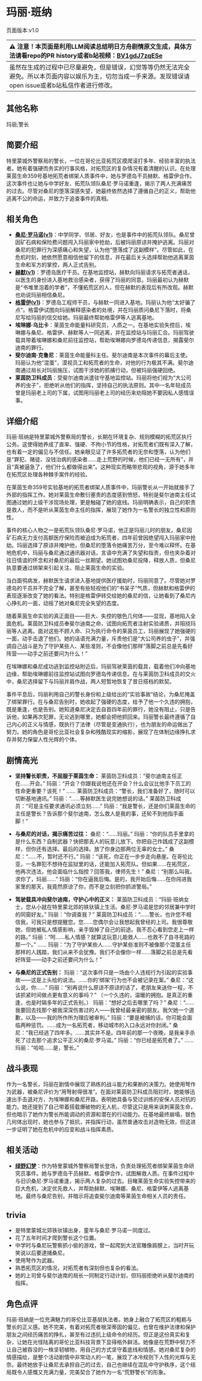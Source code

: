 # 玛丽·班纳
页面版本:v1.0
 

| :warning: 注意！本页面是利用LLM阅读总结明日方舟剧情原文生成，具体方法请看repo的PR history或者b站视频：[BV1gdJ7zqESe](https://www.bilibili.com/video/BV1gdJ7zqESe/)         |
|:----------------------------|
| 虽然在生成的过程中已尽量避免，但是错误，幻觉等等仍然无法完全避免。所以本页面内容以娱乐为主，切勿当成一手来源。发现错误请open issue或者b站私信作者进行修改。|



## 其他名称
玛丽;警长
## 简要介绍
特里蒙城外警察局的警长，一位在哥伦比亚拓荒区摸爬滚打多年、经验丰富的执法者。她有着强硬而务实的行事风格，对拓荒区的复杂情况有着清醒的认识。在处理莱茵生命359号基地拓荒者绑架人质事件中，她与罗德岛干员赫默、格雷伊合作。这次事件也让她与中学好友、拓荒队领队桑尼·罗马诺重逢，揭示了两人充满痛苦的过去。尽管对桑尼的堕落深感失望，她最终依然选择了遵循自己的正义，帮助他逃离不公的命运，并致力于追查事件的真相。
## 相关角色
-   **[桑尼·罗马诺](../char_v3/extended_char_36ed71.md)([v1](extended_char_36ed71.md))**：中学同学、邻居、好友，也是事件中的拓荒队领队。桑尼曾因矿石病和保险费问题闯入玛丽家中抢劫，后被玛丽原谅并掩护逃离。玛丽对桑尼的犯罪行为深感痛心和失望，认为他“堕落成了这副模样”。尽管如此，在危机时刻，她依然愿意相信他留下的信息，并在最后关头选择帮助他逃离莱茵生命和军方的掌控，两人正式告别。
-   **[赫默](../char_v3/char_108_silent.md)([v1](char_108_silent.md))**：罗德岛医疗干员。在基地监控站，赫默向玛丽请求与拓荒者通话，以医生的身份进入基地救治感染者，获得了玛丽的同意。玛丽最初认为赫默是“书堆里泡着的学者”，不懂拓荒区的人，但在赫默的表现后有所改观。赫默也劝说玛丽相信桑尼。
-   **[格雷伊](../char_v3/char_253_greyy.md)([v1](char_253_greyy.md))**：罗德岛工程师干员，与赫默一同进入基地。玛丽认为他“太好骗了点”。格雷伊试图向玛丽解释感染者的处境，并在玛丽质问桑尼下落时，将桑尼写给玛丽的信交给她。玛丽最终帮助格雷伊等人逃离基地。
-   **埃琳娜·乌比卡**：莱茵生命能量科研究员，人质之一。在基地实验失控后，埃琳娜与桑尼、格雷伊、赫默等人一同逃离，并在监控站与玛丽汇合。玛丽驾驶载具带着埃琳娜和桑尼前往监控站，帮助埃琳娜向罗德岛传递信息，揭露斐尔迪南的罪行。
-   **斐尔迪南·克鲁尼**：莱茵生命能量科主任。斐尔迪南是本次事件的幕后主使。玛丽认为他“混蛋”，漠视员工和拓荒者的生命，对他的行为极其不满。斐尔迪南通过局长对玛丽施压，试图干涉她的抓捕行动，但被玛丽强硬回绝。
-   **莱茵防卫科成员**：受斐尔迪南派遣驻守基地监控站。玛丽将他们视为“大公司养的虫子”，拒绝听从他们的指挥，坚持自己的执法原则。其中一名年轻成员曾是玛丽老上司的下属，试图用玛丽老上司的经历来劝阻她不要因私人感情误事。
## 详细介绍
玛丽·班纳是特里蒙城外警察局的警长，长期在环境复杂、规则模糊的拓荒区执行公务。这使得她养成了直率、强硬、不拘小节的性格，对拓荒者们既有深入了解，也有着一定的偏见与不信任。她亲眼见证了许多拓荒者的无奈和堕落，认为他们是“罪犯、赌徒、没钱治病的感染者......走上荒野的时候，他们已经一无所有”，并且“真被逼急了，他们什么都做得出来”。这种现实而略带悲观的视角，源于她多年在拓荒区处理各种棘手案件的经验。

在莱茵生命359号实验基地的拓荒者绑架人质事件中，玛丽警长从一开始就接手了外部的指挥工作。她对莱茵生命敷衍塞责的态度感到愤怒，特别是斐尔迪南主任试图通过她的上级干涉现场处理，更是触碰了她的底线。玛丽明确表示，自己的职责是救人，而不是听从莱茵生命主任的指挥，展现了她作为一名警长的独立性和原则性。

事件的核心人物之一是拓荒队领队桑尼·罗马诺，他正是玛丽儿时的朋友。桑尼因矿石病无力支付高额医疗保险而被迫成为拓荒者，四年前曾因绝望闯入玛丽家中抢劫。玛丽选择了原谅并掩护他，但桑尼的堕落令她痛苦万分，至今难以释怀。在基地危机中，玛丽与桑尼通过通讯器对话，言语中充满了失望和指责，但也夹杂着对往日情谊的怀念和对桑尼的最后一丝期望。她试图劝桑尼投降，释放人质，但桑尼执意要通过绑架来引起关注、阻止莱茵生命的实验。

当白面鸮病发，赫默医生请求进入基地提供医疗援助时，玛丽同意了。尽管她对罗德岛的干员并不完全了解，甚至有些轻视他们的“书呆子”气质，但赫默和格雷伊的表现逐渐改变了她的看法。特别是格雷伊转交给她的桑尼的信，让她看到了桑尼内心挣扎的一面，动摇了她对桑尼完全失望的态度。

随着莱茵生命实验的真正面目——巨大、失控的银色几何体——显现，基地陷入全面危机。莱茵防卫科成员奉斐尔迪南之命，试图向拓荒者注射实验递质，并阻挠玛丽等人逃离。面对这些不顾人命、只为执行命令的莱茵员工，玛丽展现了她强硬的一面，动手击退了他们。她的话语充满力量，斥责他们是“大公司养的虫子”，并强调自己战斗是为了守护某些人、某些准则，不会像他们那样“落脚之前总是先看好阵营——动手之前还要问为什么！”

在埃琳娜和桑尼成功逃到监控站附近后，玛丽驾驶莱茵的载具，载着他们冲向基地边缘，帮助埃琳娜前往监控站试图向罗德岛传递信息。在与莱茵防卫科成员的交火中，桑尼选择留下与玛丽并肩作战，两人短暂地恢复了昔日搭档的默契。

事件平息后，玛丽利用自己的警长身份和上级给出的“实验事故”结论，为桑尼掩盖了绑架罪行。在与桑尼告别时，她收起了强硬的态度，给予了他一个久违的拥抱，既是重逢，也是告别。她知道桑尼决定去自首四年前的罪行，她没有阻止，只是告诉他，如果再次犯罪，无论逃到哪里，她都会把他抓回来。玛丽警长最终遵循了自己内心的正义与情感，既执行了法律（尽管是变通执行），也为朋友的命运做出了努力。她的角色是哥伦比亚社会复杂和残酷现实的缩影，展现了在体制边缘挣扎求存并努力保留人性光辉的个体。
## 剧情高光
*   **坚持警长职责，不屈服于莱茵生命：**
    莱茵防卫科成员：“斐尔迪南主任正在......开会。”
    玛丽：“开会？你跟我说他还在开会？什么会议比他手下员工的性命更重要？该死！”
    ......
    莱茵防卫科成员：“警长，我们准备好了，随时可以切断基地通讯。”
    玛丽：“......等赫默医生说完她想说的话。”
    莱茵防卫科成员：“可是主任要求通讯必须立刻......”
    玛丽：“我是警长，还是你们莱茵生命的主任是警长？告诉那个斐尔迪南，怎么救人是我的事，还轮不到他指手画脚！”

*   **与桑尼的对话，揭示痛苦过往：**
    桑尼：“......玛丽。”
    玛丽：“你的队员手里拿的是什么东西？自制武器？快把那丢人的玩意儿放下。你把自己作践成了这副模样，但你还有选择。最后的选择。放了你身边那两位无辜的女士。”
    桑尼：“......不，暂时还不行。”
    玛丽：“该死，你正在一步步走向悬崖。在哥伦比亚，一名罪犯不想待在监狱里的话，还能加入拓荒队。但如果......在拓荒区，他再次违法，他会面临什么指控？回答我，律师先生！”
    桑尼：“别那么叫我，求你了，玛丽......”
    玛丽：“你在逼我后悔。是的，我开始后悔......在你闯进我家里的那天，我竟然原谅了你，而不是立刻把你抓进警局。”

*   **驾驶载具冲向斐尔迪南，守护心中的正义：**
    莱茵防卫科成员：“玛丽·班纳女士，您从小就在特里蒙北郊的铁驮镇上生活。桑尼·罗马诺是您的邻居兼中学时的同窗好友。”
    玛丽：“你调查我？”
    莱茵防卫科成员：“......警长，也许您不相信我，可我只是想提醒您。您......您偶尔会让我想起我曾经的上司。我很尊敬她，但她被私人情感影响，亲手毁掉了自己的前途。我不忍心看到您走上一样的路。”
    玛丽：“呵......私人情感？就算这玩意儿能救人......也救不了自寻死路的那一个。”
    ......
    玛丽：“为了守护某些人......守护某些准则不被像那个混蛋主任那样的人践踏，我们从来不会犹豫。我们不会像你一样......落脚之前总是先看好阵营——动手之前还要问为什么！”

*   **与桑尼的正式告别：**
    玛丽：“这次事件只是一场由个人违规行为引起的实验事故——这是上头给的说法。......你的‘绑架’行为也不会被记录在案。”
    桑尼：“这么说，你......”
    玛丽：“别再说什么原谅不原谅的话了，老朋友来送你一程，不该抓紧时间做点更有意义的事吗？”
    （一个久违的，温暖的拥抱。是真正的重逢，也是时隔多年的正式告别。）
    玛丽：“想好之后去哪里了吗？”
    桑尼：“......我要回去找那个被我深深伤害过的人——我曾经最亲密的朋友。我欠她一个道歉，以及——我的所作所为理应被审判。”
    玛丽：“要是被捕的话，你可能会面临两种惩罚。......成为一名拓荒者，移动城市的入口永远对你封闭。”
    桑尼：“我已经逃了四年多。......其实并不是。四年前的那一个夜晚，是我亲手杀死了过去那个追求公平正义的桑尼·罗马诺。”
    玛丽：“你已经是拓荒者了。”
    ......
    玛丽：“哈哈......是，警长。”
## 战斗表现
作为一名警长，玛丽在剧情中展现了熟练的战斗能力和果断的决策力。她使用弩作为武器，被桑尼评价为“用弩射得很准”。在面对莱茵防卫科成员阻拦时，她能够迅速出手击退对方，为埃琳娜和桑尼开路，表明她具备与受过训练的安保人员对抗的能力。她还提到了自己带着搭载爆破物的无人机，尽管这只是用来讽刺莱茵生命，但也暗示了她作为警长所能调动的资源和潜在的行动能力。在基地最终崩塌，银色几何体出现时，她也参与了抵抗，并指挥行动，虽然普通攻击对造物无效，但这进一步证明了她在危机中的应变和战斗指挥素质。
## 相关活动
-   **[绿野幻梦](../stories/act19side.md)**：作为特里蒙城外警察局警长登场，负责处理拓荒者绑架莱茵生命研究员事件。她与罗德岛干员赫默、格雷伊合作，试图解救人质。在事件过程中与旧识桑尼·罗马诺重逢，揭示两人复杂的过去。目睹莱茵生命实验失控带来的巨大危机，决定优先救人，并帮助赫默、埃琳娜、桑尼、格雷伊等人逃离基地。最终与桑尼告别，并暗示将追查斐尔迪南等莱茵生命相关人员的责任。
## trivia
*   是特里蒙城北郊铁驮镇出身，童年与桑尼·罗马诺一同度过。
*   花了五年时间才爬到警长这个位置。
*   中学时与桑尼玩警察抓小偷的游戏，曾一起爬到大法官雕像肩膀上，当时开玩笑说以后要逮捕桑尼。
*   使用弩作为武器。
*   熟悉拓荒区的情况，对拓荒者有深刻但也复杂的看法。
*   她的上司曾与斐尔迪南的局长一同制定行动计划，但玛丽拒绝听从斐尔迪南的指挥。
## 角色点评
玛丽·班纳是一位充满魅力的哥伦比亚基层执法者。她身上融合了拓荒区的粗粝与警长的正义感。她不完美，有着对拓荒者根深蒂固的偏见，也曾在维护法律和保护朋友之间经历痛苦的挣扎，甚至有过违抗上级命令的经历。但正是这份真实和复杂，让她在光怪陆离的哥伦比亚科技背景下显得格外鲜活。她像是在荒野中努力不让自己被吞没的一株坚韧植物，用自己的方式坚守着底线和情感。她对桑尼复杂的情感描绘，是整个活动剧情中非常动人的一笔，展现了冰冷规则下人性的光辉与无奈。最终她放手让桑尼去承担自己的过去，自己也继续在混乱中守护秩序，这个结局既令人感慨又充满力量，完美契合了她作为一名“荒野警长”的形象。